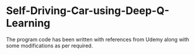 # Self-Driving-Car-using-Deep-Q-Learning
The program code has been written with references from Udemy along with some modifications as per required.
 
